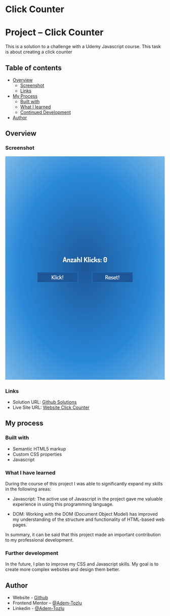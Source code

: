 # Click Counter

# Project – Click Counter

This is a solution to a challenge with a Udemy Javascript course. This task is about creating a click counter




## Table of contents

- [Overview](#Overview)
  - [Screenshot](#screenshot)
  - [Links](#links)
- [My Process](#my-process)
  - [Built with](#built-with)
  - [What I learned](#what-i-learned)
  - [Continued Development](#continued-development)
- [Author](#Author)



## Overview

### Screenshot

![Screenshot](images/Click-Counter.png)

### Links

- Solution URL: [Github Solutions](https://github.com/Adem-Tozlu/Project-Udemy-Click-Counter)
- Live Site URL: [Website Click Counter](https://project-udemy-click-counter.vercel.app/)

## My process

### Built with

- Semantic HTML5 markup
- Custom CSS properties
- Javascript


### What I have learned

During the course of this project I was able to significantly expand my skills in the following areas:

- Javascript: The active use of Javascript in the project gave me valuable experience in using this programming language.

- DOM: Working with the DOM (Document Object Model) has improved my understanding of the structure and functionality of HTML-based web pages.

In summary, it can be said that this project made an important contribution to my professional development.


### Further development

In the future, I plan to improve my CSS and Javascript skills. My goal is to create more complex websites and design them better.





## Author

- Website - [Github](https://github.com/Adem-Tozlu)
- Frontend Mentor – [@Adem-Tozlu](https://www.frontendmentor.io/profile/Adem-Tozlu)
- Linkedin - [@Adem-Tozlu](https://www.linkedin.com/in/adem-tozlu-8906b52a5)